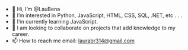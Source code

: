 - 👋 Hi, I’m @LauBena
- 👀 I’m interested in Python, JavaScript, HTML, CSS, SQL, .NET, etc . . .
- 🌱 I’m currently learning JavaScript.
- 💞️ I am looking to collaborate on projects that add knowledge to my career.
- 📫 How to reach me  email: laurabr314@gmail.com
<!---
LauBena/LauBena is a ✨ special ✨ repository because its `README.md` (this file) appears on your GitHub profile.
You can click the Preview link to take a look at your changes.
--->

